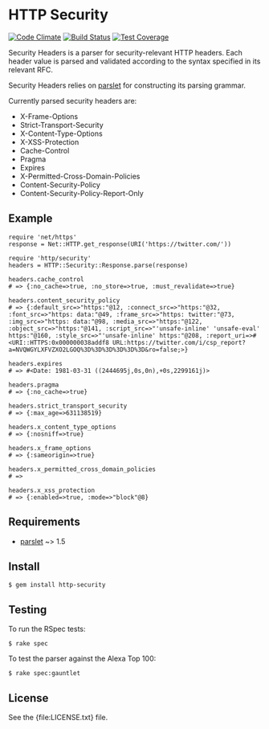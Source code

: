 # HTTP Security

[![Code Climate](https://codeclimate.com/github/trailofbits/http-security.png)](https://codeclimate.com/github/trailofbits/http-security) [![Build Status](https://travis-ci.org/trailofbits/http-security.svg)](https://travis-ci.org/trailofbits/http-security) [![Test Coverage](https://codeclimate.com/github/trailofbits/http-security/badges/coverage.svg)](https://codeclimate.com/github/trailofbits/http-security)

Security Headers is a parser for security-relevant HTTP headers. Each header
value is parsed and validated according to the syntax specified in its relevant 
RFC.

Security Headers relies on [parslet] for constructing its parsing grammar.

Currently parsed security headers are:

* X-Frame-Options
* Strict-Transport-Security
* X-Content-Type-Options
* X-XSS-Protection
* Cache-Control
* Pragma
* Expires
* X-Permitted-Cross-Domain-Policies
* Content-Security-Policy
* Content-Security-Policy-Report-Only

## Example

    require 'net/https'
    response = Net::HTTP.get_response(URI('https://twitter.com/'))

    require 'http/security'
    headers = HTTP::Security::Response.parse(response)

    headers.cache_control
    # => {:no_cache=>true, :no_store=>true, :must_revalidate=>true}

    headers.content_security_policy
    # => {:default_src=>"https:"@12, :connect_src=>"https:"@32, :font_src=>"https: data:"@49, :frame_src=>"https: twitter:"@73, :img_src=>"https: data:"@98, :media_src=>"https:"@122, :object_src=>"https:"@141, :script_src=>"'unsafe-inline' 'unsafe-eval' https:"@160, :style_src=>"'unsafe-inline' https:"@208, :report_uri=>#<URI::HTTPS:0x000000038addf8 URL:https://twitter.com/i/csp_report?a=NVQWGYLXFVZXO2LGOQ%3D%3D%3D%3D%3D%3D&ro=false;>}

    headers.expires
    # => #<Date: 1981-03-31 ((2444695j,0s,0n),+0s,2299161j)>

    headers.pragma
    # => {:no_cache=>true}

    headers.strict_transport_security
    # => {:max_age=>631138519}

    headers.x_content_type_options
    # => {:nosniff=>true}

    headers.x_frame_options
    # => {:sameorigin=>true}

    headers.x_permitted_cross_domain_policies
    # => 

    headers.x_xss_protection
    # => {:enabled=>true, :mode=>"block"@8}

Requirements
------------

* [parslet] ~> 1.5

Install
-------

    $ gem install http-security

Testing
-------

To run the RSpec tests:

    $ rake spec

To test the parser against the Alexa Top 100:

    $ rake spec:gauntlet

License
-------

See the {file:LICENSE.txt} file.

[parslet]: http://kschiess.github.io/parslet/
